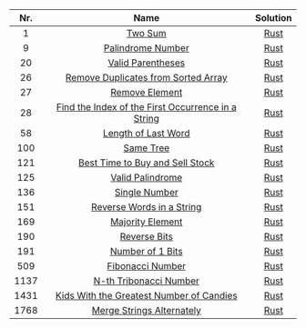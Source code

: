 |Nr.|Name|Solution|
|:-:|:-:|:-:|
|1|[Two Sum](https://leetcode.com/problems/two-sum/)|[Rust](solutions/two_sum/src/main.rs)|
|9|[Palindrome Number](https://leetcode.com/problems/palindrome-number/)|[Rust](solutions/palindrome_number/src/main.rs)|
|20|[Valid Parentheses](https://leetcode.com/problems/valid-parentheses/)|[Rust](solutions/valid_parentheses/src/main.rs)|
|26|[Remove Duplicates from Sorted Array](https://leetcode.com/problems/remove-duplicates-from-sorted-array/)|[Rust](solutions/remove_duplicates_from_sorted_array/src/main.rs)|
|27|[Remove Element](https://leetcode.com/problems/remove-element/)|[Rust](solutions/remove_element/src/main.rs)|
|28|[Find the Index of the First Occurrence in a String](https://leetcode.com/problems/find-the-index-of-the-first-occurrence-in-a-string/)|[Rust](solutions/find_the_index_of_the_first_occurrence_in_a_string/src/main.rs)|
|58|[Length of Last Word](https://leetcode.com/problems/length-of-last-word/description/)|[Rust](solutions/length_of_last_word/src/main.rs)|
|100|[Same Tree](https://leetcode.com/problems/same-tree/)|[Rust](solutions/same_tree/src/main.rs)|
|121|[Best Time to Buy and Sell Stock](https://leetcode.com/problems/best-time-to-buy-and-sell-stock/)|[Rust](solutions/best_time_to_buy_and_sell_stock/src/main.rs)|
|125|[Valid Palindrome](https://leetcode.com/problems/valid-palindrome/)|[Rust](solutions/valid_palindrome/src/main.rs)|
|136|[Single Number](https://leetcode.com/problems/single-number/)|[Rust](solutions/single_number/src/main.rs)|
|151|[Reverse Words in a String](https://leetcode.com/problems/reverse-words-in-a-string/)|[Rust](solutions/reverse_words_in_a_string/src/main.rs)|
|169|[Majority Element](https://leetcode.com/problems/majority-element/)|[Rust](solutions/majority_element/src/main.rs)|
|190|[Reverse Bits](https://leetcode.com/problems/reverse-bits/)|[Rust](solutions/reverse_bits/src/main.rs)|
|191|[Number of 1 Bits](https://leetcode.com/problems/number-of-1-bits/)|[Rust](solutions/number_of_1_bits/src/main.rs)|
|509|[Fibonacci Number](https://leetcode.com/problems/fibonacci-number/)|[Rust](solutions/fibonacci_number/src/main.rs)|
|1137|[N-th Tribonacci Number](https://leetcode.com/problems/n-th-tribonacci-number/)|[Rust](solutions/n-th_tribonacci_number/src/main.rs)|
|1431|[Kids With the Greatest Number of Candies](https://leetcode.com/problems/kids-with-the-greatest-number-of-candies/)|[Rust](solutions/kids_with_the_greatest_number_of_candies/src/main.rs)|
|1768|[Merge Strings Alternately](https://leetcode.com/problems/merge-strings-alternately/)|[Rust](solutions/merge_strings_alternately/src/main.rs)|
